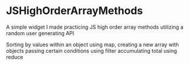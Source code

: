 # JSHighOrderArrayMethods
A simple widget I made practicing JS high order array methods utilizing a random user generating API

Sorting by values within an object using map, creating a new array with objects passing certain conditions using filter
accumulating total using reduce
